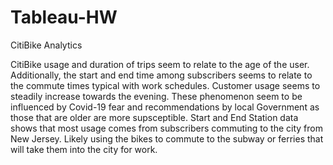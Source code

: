 # Tableau-HW
CitiBike Analytics

CitiBike usage and duration of trips seem to relate to the age of the user. Additionally,  the start and end time among subscribers seems to relate to the commute times typical with work schedules. Customer usage seems to steadily increase towards the evening. These phenomenon seem to be influenced by Covid-19 fear and recommendations by local Government as those that are older are more supsceptible. Start and End Station data shows that most usage comes from subscribers commuting to the city from New Jersey. Likely using the bikes to commute to the subway or ferries that will take them into the city for work.
